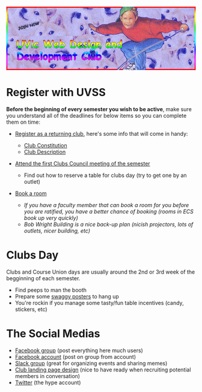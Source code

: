 
![much-hype](graphics/readmegraphic.png)

# Register with UVSS

**Before the beginning of every semester you wish to be active**, make sure you understand all of the deadlines for below items so you can complete them on time:

- [Register as a returning club](https://uvss.ca/student-groups/clubs/registration-resources/returning-club/), here's some info that will come in handy:
    * [Club Constitution](club-admin/constitution2016.pdf)
    * [Club Description](club-admin/club-description.txt)


- [Attend the first Clubs Council meeting of the semester](https://uvss.ca/clubs/)
   * Find out how to reserve a table for clubs day (try to get one by an outlet)


- [Book a room](http://www.uvic.ca/registrar/students/services/index.php)
   * *If you have a faculty member that can book a room for you before you are ratified, you have a better chance of booking (rooms in ECS book up very quickly)*
   * *Bob Wright Building is a nice back-up plan (nicish projectors, lots of outlets, nicer building, etc)*


# Clubs Day

Clubs and Course Union days are usually around the 2nd or 3rd week of the begginning of each semester.

- Find peeps to man the booth
- Prepare some [swaggy posters](clubs-day-posters) to hang up
- You're rockin if you manage some tasty/fun table incentives (candy, stickers, etc)

# The Social Medias

- [Facebook group](https://www.facebook.com/groups/UVic.io/) (post everything here much users)
- [Facebook account](https://www.facebook.com/Uvicaccount) (post on group from account)
- [Slack group](https://webdevclub.slack.com/messages) (great for organizing events and sharing memes)
- [Club landing page design](https://github.com/uvicwebdev/club-landing) (nice to have ready when recruiting potential members in conversation)
- [Twitter](https://twitter.com/uvicwebdev) (the hype account)


